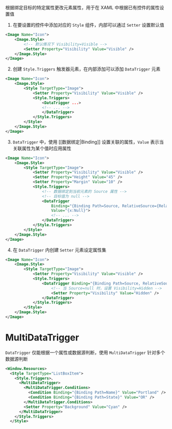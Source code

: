 根据绑定目标的特定属性更改元素属性，用于在 XAML 中根据已有控件的属性设置值

1. 在要设置的控件中添加对应的 `Style` 组件，内部可以通过 `Setter` 设置默认值

```xml
<Image Name="Icon">
    <Image.Style>
        <!-- 默认情况下 Visibility=Visible -->
        <Setter Property="Visibility" Value="Visible" />
    </Image.Style>
</Image>
```

2. 创建 `Style.Triggers` 触发器元素，在内部添加可以添加 `DataTrigger` 元素

```xml
<Image Name="Icon">
    <Image.Style>
        <Style TargetType="Image">
            <Setter Property="Visibility" Value="Visible" />
            <Style.Triggers>
                <DataTrigger ...>
                <!-- ... -->
                </DataTrigger>
            </Style.Triggers>
        </Style>
    </Image.Style>
</Image>
```

3. `DataTrigger` 中，使用 [[数据绑定|Binding]] 设置关联的属性，`Value` 表示当关联属性为某个值时应用属性 

```xml
<Image Name="Icon">
    <Image.Style>
        <Style TargetType="Image">
            <Setter Property="Visibility" Value="Visible" />
            <Setter Property="Height" Value="45" />
            <Setter Property="Margin" Value="10" />
            <Style.Triggers>
                <!-- 数据绑定到当前元素的 Source 属性 -->
                <!-- 目标值为 null -->
                <DataTrigger 
                    Binding="{Binding Path=Source, RelativeSource={RelativeSource Self}}" 
                    Value="{x:Null}">
                    <!-- ... -->
                </DataTrigger>
            </Style.Triggers>
        </Style>
    </Image.Style>
</Image>
```

4. 在 `DataTrigger` 内创建 `Setter` 元素设定属性集

```xml
<Image Name="Icon">
    <Image.Style>
        <Style TargetType="Image">
            <Setter Property="Visibility" Value="Visible" />
            <Style.Triggers>
                <DataTrigger Binding="{Binding Path=Source, RelativeSource={RelativeSource Self}}" Value="{x:Null}">
                    <!-- 当 Source=null 时，设置 Visibility=Hidden -->
                    <Setter Property="Visibility" Value="Hidden" />
                </DataTrigger>
            </Style.Triggers>
        </Style>
    </Image.Style>
</Image>
```
# MultiDataTrigger

`DataTrigger` 仅能根据一个属性或数据源判断，使用 `MultiDataTrigger` 针对多个数据源判断

```xml
<Window.Resources>
  <Style TargetType="ListBoxItem">
    <Style.Triggers>、	
      <MultiDataTrigger>
        <MultiDataTrigger.Conditions>
          <Condition Binding="{Binding Path=Name}" Value="Portland" />
          <Condition Binding="{Binding Path=State}" Value="OR" />
        </MultiDataTrigger.Conditions>
        <Setter Property="Background" Value="Cyan" />
      </MultiDataTrigger>
    </Style.Triggers>
  </Style>
```